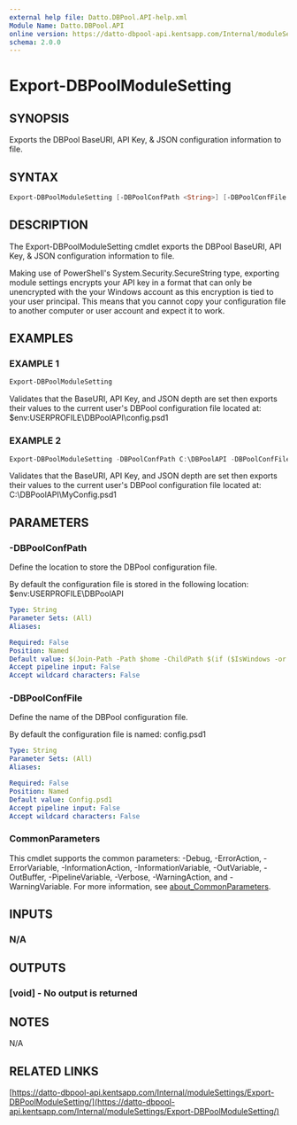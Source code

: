 ```yaml
---
external help file: Datto.DBPool.API-help.xml
Module Name: Datto.DBPool.API
online version: https://datto-dbpool-api.kentsapp.com/Internal/moduleSettings/Export-DBPoolModuleSetting/
schema: 2.0.0
---
```


# Export-DBPoolModuleSetting

## SYNOPSIS

Exports the DBPool BaseURI, API Key, & JSON configuration information to file.

## SYNTAX

```PowerShell
Export-DBPoolModuleSetting [-DBPoolConfPath <String>] [-DBPoolConfFile <String>] [<CommonParameters>]
```

## DESCRIPTION

The Export-DBPoolModuleSetting cmdlet exports the DBPool BaseURI, API Key, & JSON configuration information to file.

Making use of PowerShell's System.Security.SecureString type, exporting module settings encrypts your API key in a format
that can only be unencrypted with the your Windows account as this encryption is tied to your user principal.
This means that you cannot copy your configuration file to another computer or user account and expect it to work.

## EXAMPLES

### EXAMPLE 1

```PowerShell
Export-DBPoolModuleSetting
```

Validates that the BaseURI, API Key, and JSON depth are set then exports their values
to the current user's DBPool configuration file located at:
    $env:USERPROFILE\DBPoolAPI\config.psd1

### EXAMPLE 2

```PowerShell
Export-DBPoolModuleSetting -DBPoolConfPath C:\DBPoolAPI -DBPoolConfFile MyConfig.psd1
```

Validates that the BaseURI, API Key, and JSON depth are set then exports their values
to the current user's DBPool configuration file located at:
    C:\DBPoolAPI\MyConfig.psd1

## PARAMETERS

### -DBPoolConfPath

Define the location to store the DBPool configuration file.

By default the configuration file is stored in the following location:
    $env:USERPROFILE\DBPoolAPI

```yaml
Type: String
Parameter Sets: (All)
Aliases:

Required: False
Position: Named
Default value: $(Join-Path -Path $home -ChildPath $(if ($IsWindows -or $PSEdition -eq 'Desktop'){"DBPoolAPI"}else{".DBPoolAPI"}) )
Accept pipeline input: False
Accept wildcard characters: False
```

### -DBPoolConfFile

Define the name of the DBPool configuration file.

By default the configuration file is named:
    config.psd1

```yaml
Type: String
Parameter Sets: (All)
Aliases:

Required: False
Position: Named
Default value: Config.psd1
Accept pipeline input: False
Accept wildcard characters: False
```

### CommonParameters

This cmdlet supports the common parameters: -Debug, -ErrorAction, -ErrorVariable, -InformationAction, -InformationVariable, -OutVariable, -OutBuffer, -PipelineVariable, -Verbose, -WarningAction, and -WarningVariable. For more information, see [about_CommonParameters](http://go.microsoft.com/fwlink/?LinkID=113216).

## INPUTS

### N/A

## OUTPUTS

### [void] - No output is returned

## NOTES

N/A

## RELATED LINKS

[https://datto-dbpool-api.kentsapp.com/Internal/moduleSettings/Export-DBPoolModuleSetting/](https://datto-dbpool-api.kentsapp.com/Internal/moduleSettings/Export-DBPoolModuleSetting/)
